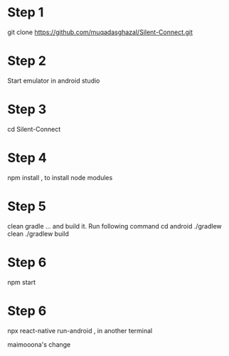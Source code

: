 # Step 1

git clone https://github.com/muqadasghazal/Silent-Connect.git

# Step 2

Start emulator in android studio

# Step 3

cd Silent-Connect

# Step 4

npm install , to install node modules

# Step 5
clean gradle ... and build it. Run following command
cd android
./gradlew clean
./gradlew build

# Step 6

npm start

# Step 6

npx react-native run-android , in another terminal

maimooona's change
